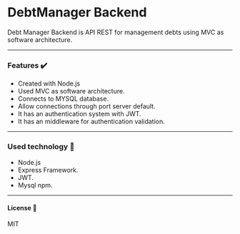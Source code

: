 # DebtManager Backend

Debt Manager Backend is API REST for management debts using MVC as software architecture.

-----
### Features  :heavy_check_mark:

- Created with Node.js
- Used MVC as software architecture.
- Connects to MYSQL database.
- Allow connections through port server default.
- It has an authentication system with JWT.
- It has an middleware for authentication validation.

----
### Used technology :wrench:

- Node.js
- Express Framework.
- JWT.
- Mysql npm.
-----
#### License :scroll:

MIT